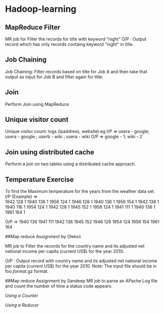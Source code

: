 # Hadoop-learning

## MapReduce Filter
MR job for Filter the records for tilte with keyword “night”
O/P : Output record which has only records containg keyword "night" in title.

## Job Chaining
Job Chaining: Filter records based on title for Job A and then take that output as input for Job B and filter again for title: 

## Join
Perform Join using MapReduce

## Unique visitor count
Unique visitor count: logs (ipaddress, website).eg
I/P => usera - google; usera - google ; userb - wiki ; usera - wiki
O/P => google - 1; wiki - 2

## Join using distributed cache
Perform a join on two tables using a distributed cache approach.

## Temperature Exercise 
To find the Maximum temperature for the years from the weather data set. 
I/P (Example) =>  
1942	128	1
1940	136	1
1956	124	1
1946	128	1
1940	136	1
1956	154	1
1942	138	1
1940	116	1
1954	124	1
1942	128	1
1945	152	1
1956	124	1
1941	111	1
1940	136	1
1961	164	1

O/P =>
1940	136
1941	111
1942	138
1945	152
1946	128
1954	124
1956	154
1961	164

##Map reduce Assignment by Oleksii

MR job to Filter the records for the country name and its adjusted net national income per capita (current US$) for the year 2010.

O/P : Output record with country name and its adjusted net national income per capita (current US$) for the year 2010. 
Note: The input file should be in foo.*format*.gz format.

##Map reduce Assignment by Sandeep 
MR job to parse an APache Log file and count the number of time a status code appears. 
  
  <i>Using a Counter
  
  <i>Using a Reducer
